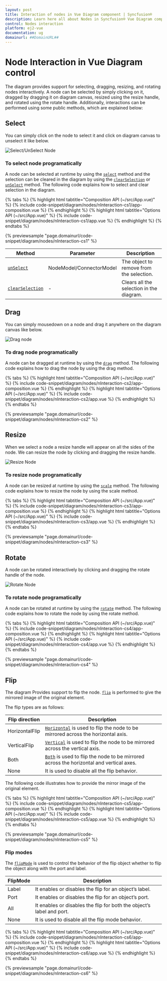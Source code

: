 ```yaml
---
layout: post
title: Interaction of nodes in Vue Diagram component | Syncfusion®
description: Learn here all about Nodes in Syncfusion® Vue Diagram component of Syncfusion Essential® JS 2 and more.
control: Nodes interaction
platform: ej2-vue
documentation: ug
domainurl: ##DomainURL##
---
```


# Node Interaction in Vue Diagram control

The diagram provides support for selecting, dragging, resizing, and rotating nodes interactively. A node can be selected by simply clicking on it, dragged by dragging it on diagram canvas, resized using the resize handle, and rotated using the rotate handle. Additionally, interactions can be performed using some public methods, which are explained below:

## Select

You can simply click on the node to select it and click on diagram canvas to unselect it like below.

![Select/UnSelect Node](images/Single-node-select.gif)


### To select node programatically

A node can be selected at runtime by using the [`select`](https://ej2.syncfusion.com/vue/documentation/api/diagram/#select) method and the selection can be cleared in the diagram by using the [`clearSelection`](https://ej2.syncfusion.com/vue/documentation/api/diagram/#clearselection) or [`unSelect`](https://ej2.syncfusion.com/vue/documentation/api/diagram/#unselect) method. The following code explains how to select and clear selection in the diagram.

{% tabs %}
{% highlight html tabtitle="Composition API (~/src/App.vue)" %}
{% include code-snippet/diagram/nodes/nInteraction-cs1/app-composition.vue %}
{% endhighlight %}
{% highlight html tabtitle="Options API (~/src/App.vue)" %}
{% include code-snippet/diagram/nodes/nInteraction-cs1/app.vue %}
{% endhighlight %}
{% endtabs %}
        
{% previewsample "page.domainurl/code-snippet/diagram/nodes/nInteraction-cs1" %}

|Method | Parameter | Description|
|----|----|----|
|[`unSelect`](https://ej2.syncfusion.com/vue/documentation/api/diagram/#unselect)| NodeModel/ConnectorModel | The object to remove from the selection.|
|[`clearSelection`](https://ej2.syncfusion.com/vue/documentation/api/diagram/#clearselection)| - | Clears all the selection in the diagram.|

## Drag

You can simply mousedown on a node and drag it anywhere on the diagram canvas like below.

![Drag node](images/drag-single-node.gif)

### To drag node programatically

A node can be dragged at runtime by using the [`drag`](https://ej2.syncfusion.com/vue/documentation/api/diagram/#drag) method. The following code explains how to drag the node by using the drag method.

{% tabs %}
{% highlight html tabtitle="Composition API (~/src/App.vue)" %}
{% include code-snippet/diagram/nodes/nInteraction-cs2/app-composition.vue %}
{% endhighlight %}
{% highlight html tabtitle="Options API (~/src/App.vue)" %}
{% include code-snippet/diagram/nodes/nInteraction-cs2/app.vue %}
{% endhighlight %}
{% endtabs %}
        
{% previewsample "page.domainurl/code-snippet/diagram/nodes/nInteraction-cs2" %}

## Resize

When we select a node a resize handle will appear on all the sides of the node. We can resize the node by clicking and dragging the resize handle.

![Resize Node](images/resize-Single-node.gif)

### To resize node programatically

A node can be resized at runtime by using the [`scale`](https://ej2.syncfusion.com/vue/documentation/api/diagram/#scale) method. The following code explains how to resize the node by using the scale method.

{% tabs %}
{% highlight html tabtitle="Composition API (~/src/App.vue)" %}
{% include code-snippet/diagram/nodes/nInteraction-cs3/app-composition.vue %}
{% endhighlight %}
{% highlight html tabtitle="Options API (~/src/App.vue)" %}
{% include code-snippet/diagram/nodes/nInteraction-cs3/app.vue %}
{% endhighlight %}
{% endtabs %}
        
{% previewsample "page.domainurl/code-snippet/diagram/nodes/nInteraction-cs3" %}

## Rotate

A node can be rotated interactively by clicking and dragging the rotate handle of the node.

![Rotate Node](images/rotate-single-node.gif)

### To rotate node programatically

A node can be rotated at runtime by using the [`rotate`](https://ej2.syncfusion.com/vue/documentation/api/diagram/#rotate) method. The following code explains how to rotate the node by using the rotate method.

{% tabs %}
{% highlight html tabtitle="Composition API (~/src/App.vue)" %}
{% include code-snippet/diagram/nodes/nInteraction-cs4/app-composition.vue %}
{% endhighlight %}
{% highlight html tabtitle="Options API (~/src/App.vue)" %}
{% include code-snippet/diagram/nodes/nInteraction-cs4/app.vue %}
{% endhighlight %}
{% endtabs %}
        
{% previewsample "page.domainurl/code-snippet/diagram/nodes/nInteraction-cs4" %}

## Flip

The diagram Provides support to flip the node. [`flip`](https://ej2.syncfusion.com/vue/documentation/api/diagram/node/#flip) is performed to give the mirrored image of the original element.

The flip types are as follows:

| Flip direction | Description |
| -------- | ----------- |
|HorizontalFlip |[`Horizontal`](https://ej2.syncfusion.com/vue/documentation/api/diagram/flipDirection/) is used to flip the node to be mirrored across the horizontal axis.|
|VerticalFlip|[`Vertical`](https://ej2.syncfusion.com/vue/documentation/api/diagram/flipDirection/) is used to flip the node to be mirrored across the vertical axis.|
|Both|[`Both`](https://ej2.syncfusion.com/vue/documentation/api/diagram/flipDirection/) is used to flip the node to be mirrored across the horizontal and vertical axes.|
|None|It is used to disable all the flip behavior.|

The following code illustrates how to provide the mirror image of the original element.

{% tabs %}
{% highlight html tabtitle="Composition API (~/src/App.vue)" %}
{% include code-snippet/diagram/nodes/nInteraction-cs5/app-composition.vue %}
{% endhighlight %}
{% highlight html tabtitle="Options API (~/src/App.vue)" %}
{% include code-snippet/diagram/nodes/nInteraction-cs5/app.vue %}
{% endhighlight %}
{% endtabs %}
        
{% previewsample "page.domainurl/code-snippet/diagram/nodes/nInteraction-cs5" %}

### Flip modes

The [`flipMode`](../api/diagram/flipMode/) is used to control the behavior of the flip object whether to flip the object along with the port and label.

| FlipMode | Description | 
| -------- | -------- |
|Label| It enables or disables the flip for an object’s label.|
|Port| It enables or disables the flip for an object’s port.|
|All| It enables or disables the flip for both the object’s label and port.|
|None| It is used to disable all the flip mode behavior.|


{% tabs %}
{% highlight html tabtitle="Composition API (~/src/App.vue)" %}
{% include code-snippet/diagram/nodes/nInteraction-cs6/app-composition.vue %}
{% endhighlight %}
{% highlight html tabtitle="Options API (~/src/App.vue)" %}
{% include code-snippet/diagram/nodes/nInteraction-cs6/app.vue %}
{% endhighlight %}
{% endtabs %}
        
{% previewsample "page.domainurl/code-snippet/diagram/nodes/nInteraction-cs6" %}